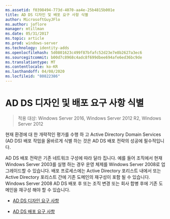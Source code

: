 ```yaml
---
ms.assetid: f0398494-773d-4070-aa4e-25b4815b001e
title: AD DS 디자인 및 배포 요구 사항 식별
author: MicrosoftGuyJFlo
ms.author: joflore
manager: mtillman
ms.date: 05/31/2017
ms.topic: article
ms.prod: windows-server
ms.technology: identity-adds
ms.openlocfilehash: 5d0801623c499f87bfafc52d23e7e8b2627a3ec6
ms.sourcegitcommit: b00d7c8968c4adc8f699dbee694afe6ed36bc9de
ms.translationtype: MT
ms.contentlocale: ko-KR
ms.lasthandoff: 04/08/2020
ms.locfileid: "80822386"
---
```

# <a name="identifying-your-ad-ds-design-and-deployment-requirements"></a>AD DS 디자인 및 배포 요구 사항 식별

>적용 대상: Windows Server 2016, Windows Server 2012 R2, Windows Server 2012

현재 환경에 대 한 개략적인 평가를 수행 하 고 Active Directory Domain Services (AD DS) 배포 작업을 올바르게 식별 하는 것은 AD DS 배포 전략의 성공에 필수적입니다.  
  
AD DS 배포 전략은 기존 네트워크 구성에 따라 달라 집니다. 예를 들어 조직에서 현재 Windows Server 2003를 실행 하는 경우 운영 체제를 Windows Server 2008로 업그레이드할 수 있습니다. 배포 프로세스에는 Active Directory 포리스트 내에서 또는 Active Directory 포리스트 간에 기존 도메인의 재구성이 포함 될 수 있습니다. Windows Server 2008 AD DS 배포 후 또는 조직 변경 또는 회사 합병 후에 기존 도메인을 재구성 해야 할 수 있습니다.  
  
-   [AD DS 디자인 요구 사항](../../ad-ds/plan/AD-DS-Design-Requirements.md)  
  
-   [AD DS 배포 요구 사항](../../ad-ds/plan/AD-DS-Deployment-Requirements.md)  
  



